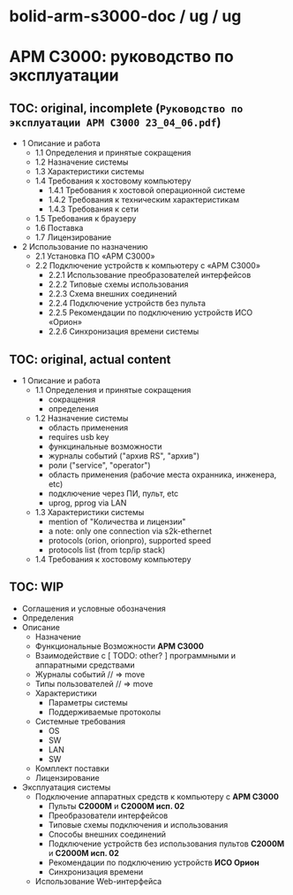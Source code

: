 # bolid-arm-s3000-doc / ug / ug

# АРМ С3000: руководство по эксплуатации



## TOC: original, incomplete (`Руководство по эксплуатации АРМ С3000 23_04_06.pdf`)

- 1 Описание и работа
  - 1.1 Определения и принятые сокращения
  - 1.2 Назначение системы
  - 1.3 Характеристики системы
  - 1.4 Требования к хостовому компьютеру
    - 1.4.1 Требования к хостовой операционной системе
    - 1.4.2 Требования к техническим характеристикам
    - 1.4.3 Требования к сети
  - 1.5 Требования к браузеру
  - 1.6 Поставка
  - 1.7 Лицензирование
- 2 Использование по назначению
  - 2.1 Установка ПО «АРМ С3000»
  - 2.2 Подключение устройств к компьютеру с «АРМ С3000»
    - 2.2.1 Использование преобразователей интерфейсов
    - 2.2.2 Типовые схемы использования
    - 2.2.3 Схема внешних соединений
    - 2.2.4 Подключение устройств без пульта
    - 2.2.5 Рекомендации по подключению устройств ИСО «Орион»
    - 2.2.6 Синхронизация времени системы



## TOC: original, actual content
- 1 Описание и работа
  - 1.1 Определения и принятые сокращения
    - сокращения
    - определения
  - 1.2 Назначение системы
    - область применения
    - requires usb key
    - функцинальные возможности
    - журналы событий ("архив RS", "архив")
    - роли ("service", "operator")
    - область применения (рабочие места охранника, инженера, etc)
    - подключение через ПИ, пульт, etc
    - uprog, pprog via LAN
  - 1.3 Характеристики системы
    - mention of "Количества и лицензии"
    - a note: only one connection via s2k-ethernet
    - protocols (orion, orionpro), supported speed
    - protocols list (from tcp/ip stack)
  - 1.4 Требования к хостовому компьютеру



## TOC: WIP

- Соглашения и условные обозначения
- Определения
- Описание
  - Назначение
  - Функциональные Возможности **АРМ С3000**
  - Взаимодействие с [ TODO: other? ] программными и аппаратными средствами
  - Журналы событий    // => move
  - Типы пользователей // => move
  - Характеристики
    - Параметры системы
    - Поддерживаемые протоколы
  - Системные требования
    - OS
    - SW
    - LAN
    - SW
  - Комплект поставки
  - Лицензирование
- Эксплуатация системы
  - Подключение аппаратных средств к компьютеру с **АРМ С3000**
    - Пульты **С2000М** и **С2000М исп. 02**
    - Преобразователи интерфейсов
    - Типовые схемы подключения и использования
    - Способы внешних соединений
    - Подключение устройств без использования пультов **С2000М** и **С2000М исп. 02**
    - Рекомендации по подключению устройств **ИСО Орион**
    - Синхронизация времени
  - Использование Web-интерфейса
